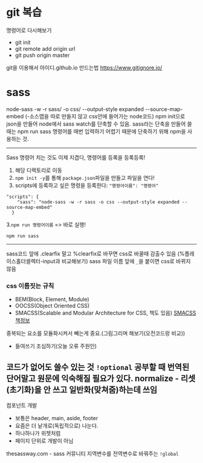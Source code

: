 # git 복습
명령어로 다시해보기
- git init
- git remote add origin url
- git push origin master

git을 이용해서 아이디.github.io 만드는법
https://www.gitignore.io/

# sass
node-sass -w -r sass/ -o css/ --output-style expanded --source-map-embed
(-소스맵을 따로 만들지 않고 css안에 들어가는 node코드)
npm init으로 json을 만들어 node에서 sass watch를 단축할 수 있음.
sass라는 단축을 만들어 쓸 때는 npm run sass
명령어를 매번 입력하기 어렵기 때문에 단축하기 위해 npm을 사용하는 것.


 --------
Sass 명령어 치는 것도 이제 지겹다, 명령어를 등록을 등록등록!

1. 해당 디렉토리로 이동
2. `npm init -y`를 통해 `package.json`파일을 만들고 파일을 연다!
3. scripts에 등록하고 싶은 명령을 등록한다: `"명령어이름": "명령어"` 
```
"scripts": {
    "sass": "node-sass -w -r sass -o css --output-style expanded --source-map-embed"
  }  
```
3.`npm run 명령어이름` => 바로 실행!
```
npm run sass
```  
----

sass코드 앞에 .clearfix 말고 %clearfix로 바꾸면 css로 바꿀때 감출수 있음
(%플레이스홀더셀렉터-input과 비교해보기)
sass 파일 이름 앞에 `_`을 붙이면 css로 바뀌지 않음

### css 이름짓는 규칙
 - BEM(Block, Element, Module)
 - OOCSS(Object Oriented CSS)
 - SMACSS(Scalable and Modular Architecture for CSS, 책도 있음)
  [SMACSS 책정보](http://book.naver.com/bookdb/book_detail.nhn?bid=10161879)

중복되는 요소를 모듈화시켜서 빼는게 중요.(그림그리며 해보기(오전코드랑 비교))
- 들여쓰기 조심하기(오늘 오류 주원인)

코드가 없어도 쓸수 있는 것 `!optional`
공부할 때 번역된 단어말고 원문에 익숙해질 필요가 있다.
normalize - 리셋(초기화)을 안 쓰고 일반화(맞쳐줌)하는데 쓰임
----
컴포넌트 개발
- 보통은 header, main, aside, footer
- 요즘은 더 낱개로(독립적으로) 나눈다.
- 하나하나가 위젯처럼
- 페이지 단위로 개발이 아님

thesassway.com - sass 커뮤니티
지역변수를 전역변수로 바꿔주는 `!global`
